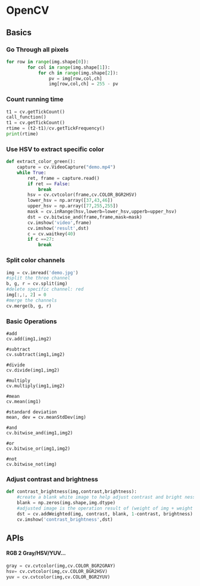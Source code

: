 # OpenCV

## Basics

### Go Through all pixels

```python
for row in range(img.shape[0]):
        for col in range(img.shape[1]):
            for ch in range(img.shape[2]):
                pv = img[row,col,ch]
                img[row,col,ch] = 255 - pv
```

### Count running time

```python
t1 = cv.getTickCount()
call_function()
t1 = cv.getTickCount()
rtime = (t2-t1)/cv.getTickFrequency()
print(rtime)
```

### Use HSV to extract specific color

```python
def extract_color_green():
    capture = cv.VideoCapture("demo.mp4")
    while True:
        ret, frame = capture.read()
        if ret == False:
            break
        hsv = cv.cvtcolor(frame,cv.COLOR_BGR2HSV)
        lower_hsv = np.array([37,43,46])
        upper_hsv = np.array([77,255,255])
        mask = cv.inRange(hsv,lowerb=lower_hsv,upperb=upper_hsv)
        dst = cv.bitwise_and(frame,frame,mask=mask)
        cv.imshow('video',frame)
        cv.imshow('result',dst)
        c = cv.waitkey(40)
        if c ==27:
            break
```

### Split color channels

```python
img = cv.imread('demo.jpg')
#split the three channel
b, g, r = cv.split(img)
#delete specific channel: red
img[:,:, 2] = 0
#merge the channels
cv.merge(b, g, r)
```

### Basic Operations

```text
#add
cv.add(img1,img2)

#subtract
cv.subtract(img1,img2)

#divide
cv.divide(img1,img2)

#multiply
cv.multiply(img1,img2)

#mean
cv.mean(img1)

#standard deviation
mean, dev = cv.meanStdDev(img)

#and
cv.bitwise_and(img1,img2)

#or
cv.bitwise_or(img1,img2)

#not
cv.bitwise_not(img)
```

### Adjust contrast and brightness

```python
def contrast_brightness(img,contrast,brightness):
    #create a blank white image to help adjust contrast and bright ness
    blank = np.zeros(img.shape,img.dtype)
    #adjusted image is the operation result of (weight of img + weight of blank)*brightness
    dst = cv.addWeighted(img, contrast, blank, 1-contrast, brightness)
    cv.imshow('contrast_brightness',dst)
```

## APIs

#### RGB 2 Gray/HSV/YUV...

```python
gray = cv.cvtcolor(img,cv.COLOR_BGR2GRAY)
hsv= cv.cvtcolor(img,cv.COLOR_BGR2HSV)
yuv = cv.cvtcolor(img,cv.COLOR_BGR2YUV)
```



